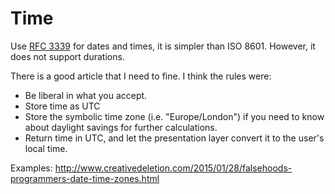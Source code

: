 # Time

Use [RFC 3339](https://tools.ietf.org/html/rfc3339) for dates and times, it is simpler than ISO 8601. However, it does not support durations.

There is a good article that I need to fine. I think the rules were:

* Be liberal in what you accept.
* Store time as UTC
* Store the symbolic time zone \(i.e. "Europe/London"\) if you need to know about daylight savings for further calculations.
* Return time in UTC, and let the presentation layer convert it to the user's local time.

Examples: <http://www.creativedeletion.com/2015/01/28/falsehoods-programmers-date-time-zones.html>
